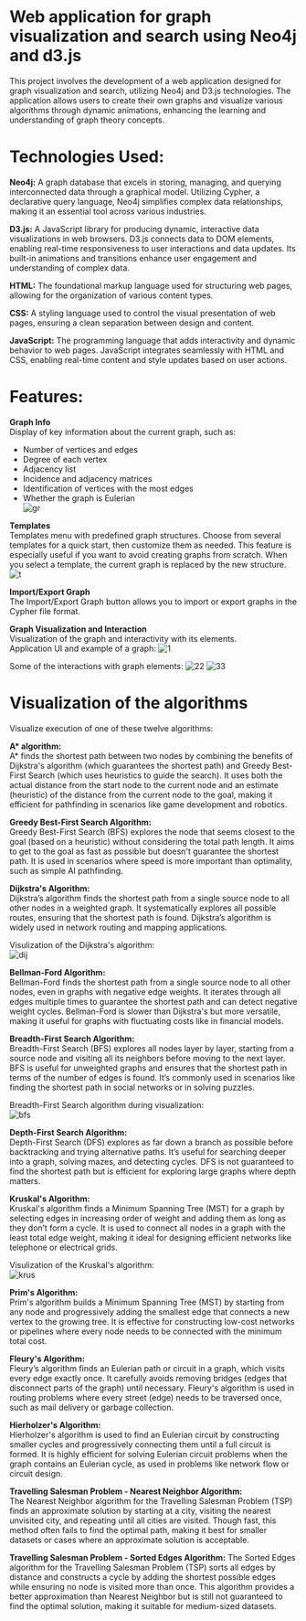 # Web application for graph visualization and search using Neo4j and d3.js

This project involves the development of a web application designed for graph visualization and search, utilizing Neo4j and D3.js technologies. The application allows users to create their own graphs and visualize various algorithms through dynamic animations, enhancing the learning and understanding of graph theory concepts.

# Technologies Used:
**Neo4j:** 
A graph database that excels in storing, managing, and querying interconnected data through a graphical model. Utilizing Cypher, a declarative query language, Neo4j simplifies complex data relationships, making it an essential tool across various industries.

**D3.js:**
A JavaScript library for producing dynamic, interactive data visualizations in web browsers. D3.js connects data to DOM elements, enabling real-time responsiveness to user interactions and data updates. Its built-in animations and transitions enhance user engagement and understanding of complex data.

**HTML:** 
The foundational markup language used for structuring web pages, allowing for the organization of various content types.

**CSS:** 
A styling language used to control the visual presentation of web pages, ensuring a clean separation between design and content.

**JavaScript:** 
The programming language that adds interactivity and dynamic behavior to web pages. JavaScript integrates seamlessly with HTML and CSS, enabling real-time content and style updates based on user actions.

# Features:
**Graph Info**  
Display of key information about the current graph, such as:
- Number of vertices and edges
- Degree of each vertex
- Adjacency list
- Incidence and adjacency matrices
- Identification of vertices with the most edges
- Whether the graph is Eulerian  
![gr](https://github.com/user-attachments/assets/23e38582-4a7e-4f44-bfde-f4ca25c43f4e)

**Templates**  
Templates menu with predefined graph structures. Choose from several templates for a quick start, then customize them as needed. This feature is especially useful if you want to avoid creating graphs from scratch. When you select a template, the current graph is replaced by the new structure.  
![t](https://github.com/user-attachments/assets/6f91b03c-b088-4682-8e97-d9ca2501e240)

**Import/Export Graph**  
The Import/Export Graph button allows you to import or export graphs in the Cypher file format.

**Graph Visualization and Interaction**  
Visualization of the graph and interactivity with its elements.  
Application UI and example of a graph:
![1](https://github.com/user-attachments/assets/ff01f5e7-a223-4caf-a704-f732a49f81e8)

Some of the interactions with graph elements:
![22](https://github.com/user-attachments/assets/ccf7b215-0d75-4be9-9f96-626d14a10555)
![33](https://github.com/user-attachments/assets/9c842f2d-180a-4fe7-ad0b-fe5016036304)

# Visualization of the algorithms
Visualize execution of one of these twelve algorithms:

**A\* algorithm:**    
A* finds the shortest path between two nodes by combining the benefits of Dijkstra's algorithm (which guarantees the shortest path) and Greedy Best-First Search (which uses heuristics to guide the search).
It uses both the actual distance from the start node to the current node and an estimate (heuristic) of the distance from the current node to the goal, making it efficient for pathfinding in scenarios like game development and robotics.

**Greedy Best-First Search Algorithm:**  
Greedy Best-First Search (BFS) explores the node that seems closest to the goal (based on a heuristic) without considering the total path length.
It aims to get to the goal as fast as possible but doesn't guarantee the shortest path. It is used in scenarios where speed is more important than optimality, such as simple AI pathfinding.

**Dijkstra's Algorithm:**  
Dijkstra’s algorithm finds the shortest path from a single source node to all other nodes in a weighted graph.
It systematically explores all possible routes, ensuring that the shortest path is found. Dijkstra’s algorithm is widely used in network routing and mapping applications.

Visulization of the Dijkstra's algorithm:  
![dij](https://github.com/user-attachments/assets/aaeb1181-5601-49fa-9115-09b41d25580e)

**Bellman-Ford Algorithm:**  
Bellman-Ford finds the shortest path from a single source node to all other nodes, even in graphs with negative edge weights.
It iterates through all edges multiple times to guarantee the shortest path and can detect negative weight cycles. Bellman-Ford is slower than Dijkstra's but more versatile, making it useful for graphs with fluctuating costs like in financial models.

**Breadth-First Search Algorithm:**  
Breadth-First Search (BFS) explores all nodes layer by layer, starting from a source node and visiting all its neighbors before moving to the next layer.
BFS is useful for unweighted graphs and ensures that the shortest path in terms of the number of edges is found. It’s commonly used in scenarios like finding the shortest path in social networks or in solving puzzles.

Breadth-First Search algorithm during visualization:  
![bfs](https://github.com/user-attachments/assets/5420583b-d7e7-413d-ab70-c51626abe82d)

**Depth-First Search Algorithm:**  
Depth-First Search (DFS) explores as far down a branch as possible before backtracking and trying alternative paths.
It’s useful for searching deeper into a graph, solving mazes, and detecting cycles. DFS is not guaranteed to find the shortest path but is efficient for exploring large graphs where depth matters.

**Kruskal's Algorithm:**  
Kruskal's algorithm finds a Minimum Spanning Tree (MST) for a graph by selecting edges in increasing order of weight and adding them as long as they don’t form a cycle.
It is used to connect all nodes in a graph with the least total edge weight, making it ideal for designing efficient networks like telephone or electrical grids.

Visulization of the Kruskal's algorithm:  
![krus](https://github.com/user-attachments/assets/7aca545b-d9a7-4dc7-b66b-49223e893ef7)

**Prim's Algorithm:**  
Prim's algorithm builds a Minimum Spanning Tree (MST) by starting from any node and progressively adding the smallest edge that connects a new vertex to the growing tree.
It is effective for constructing low-cost networks or pipelines where every node needs to be connected with the minimum total cost.

**Fleury's Algorithm:**  
Fleury’s algorithm finds an Eulerian path or circuit in a graph, which visits every edge exactly once.
It carefully avoids removing bridges (edges that disconnect parts of the graph) until necessary. Fleury's algorithm is used in routing problems where every street (edge) needs to be traversed once, such as mail delivery or garbage collection.

**Hierholzer's Algorithm:**  
Hierholzer's algorithm is used to find an Eulerian circuit by constructing smaller cycles and progressively connecting them until a full circuit is formed.
It is highly efficient for solving Eulerian circuit problems when the graph contains an Eulerian cycle, as used in problems like network flow or circuit design.

**Travelling Salesman Problem - Nearest Neighbor Algorithm:**  
The Nearest Neighbor algorithm for the Travelling Salesman Problem (TSP) finds an approximate solution by starting at a city, visiting the nearest unvisited city, and repeating until all cities are visited.
Though fast, this method often fails to find the optimal path, making it best for smaller datasets or cases where an approximate solution is acceptable.

**Travelling Salesman Problem - Sorted Edges Algorithm:**
The Sorted Edges algorithm for the Travelling Salesman Problem (TSP) sorts all edges by distance and constructs a cycle by adding the shortest possible edges while ensuring no node is visited more than once.
This algorithm provides a better approximation than Nearest Neighbor but is still not guaranteed to find the optimal solution, making it suitable for medium-sized datasets.
